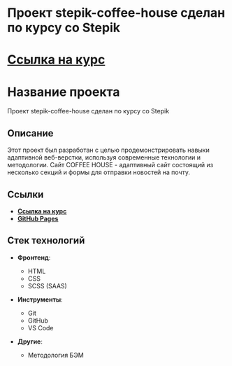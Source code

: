 # Проект stepik-coffee-house сделан по курсу со Stepik 
# [Ссылка на курс](https://stepik.org/course/82108/info "Web-технологии: начальный уровень")

# Название проекта

Проект stepik-coffee-house сделан по курсу со Stepik 

## Описание

 Этот проект был разработан с целью продемонстрировать навыки адаптивной веб-верстки, используя современные технологии и методологии. Сайт COFFEE HOUSE - адаптивный сайт состоящий из несколько секций и формы для отправки новостей на почту.

## Ссылки

- **[Ссылка на курс](https://stepik.org/course/82108/info "Web-технологии: начальный уровень")**
- **[GitHub Pages](https://winsoulter19.github.io/stepik-coffee-house/)**

## Стек технологий



- **Фронтенд**: 
  - HTML
  - CSS
  - SCSS (SAAS)

- **Инструменты**:
  - Git
  - GitHub
  - VS Code
  

- **Другие**:
  - Методология БЭМ
